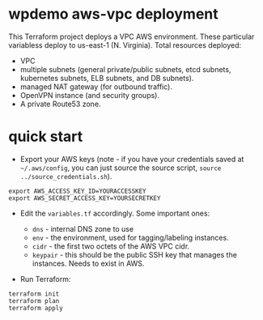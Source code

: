 # wpdemo aws-vpc deployment

This Terraform project deploys a VPC AWS environment. These particular variabless deploy to us-east-1 (N. Virginia). Total resources deployed:

- VPC
- multiple subnets (general private/public subnets, etcd subnets, kubernetes subnets, ELB subnets, and DB subnets).
- managed NAT gateway (for outbound traffic).
- OpenVPN instance (and security groups).
- A private Route53 zone.

# quick start

- Export your AWS keys (note - if you have your credentials saved at `~/.aws/config`, you can just source the source script, `source ../source_credentials.sh`).

```
export AWS_ACCESS_KEY_ID=YOURACCESSKEY
export AWS_SECRET_ACCESS_KEY=YOURSECRETKEY
```

- Edit the `variables.tf` accordingly.  Some important ones:
  - `dns` - internal DNS zone to use
  - `env` - the environment, used for tagging/labeling instances.
  - `cidr` - the first two octets of the AWS VPC cidr.  
  - `keypair` - this should be the public SSH key that manages the instances.  Needs to exist in AWS.
  
- Run Terraform:

```
terraform init
terraform plan
terraform apply
```

